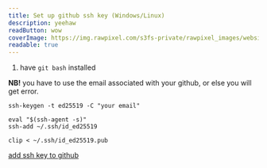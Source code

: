 ```yaml
---
title: Set up github ssh key (Windows/Linux)
description: yeehaw
readButton: wow
coverImage: https://img.rawpixel.com/s3fs-private/rawpixel_images/website_content/pd48batch9-10-nap_1.jpg?w=1000&dpr=1&fit=default&crop=default&q=65&vib=3&con=3&usm=15&bg=F4F4F3&ixlib=js-2.2.1&s=2c65ba4fca60aae1f04eead317aeb992
readable: true
---
```




1. have `git bash` installed

**NB!** you have to use the email associated with your github, or else you will get error.

```
ssh-keygen -t ed25519 -C "your email"
```

```
eval "$(ssh-agent -s)"
ssh-add ~/.ssh/id_ed25519
```

```
clip < ~/.ssh/id_ed25519.pub
```

[add ssh key to github](https://github.com/settings/ssh/new)
